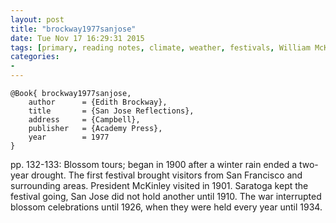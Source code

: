 ```yaml
---
layout: post
title: "brockway1977sanjose"
date: Tue Nov 17 16:29:31 2015
tags: [primary, reading notes, climate, weather, festivals, William McKinley]
categories:
-
---
```


~~~~~{.bib}
@Book{ brockway1977sanjose,
	author      = {Edith Brockway},
	title       = {San Jose Reflections},
	address     = {Campbell},
	publisher   = {Academy Press},
	year        = 1977
}
~~~~~

pp. 132-133: Blossom tours; began in 1900 after a winter rain ended a two-year
drought. The first festival brought visitors from San Francisco and
surrounding areas. President McKinley visited in 1901. Saratoga kept the
festival going, San Jose did not hold another until 1910. The war interrupted
blossom celebrations until 1926, when they were held every year until 1934.


